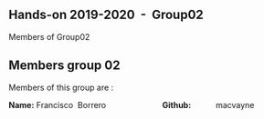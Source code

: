 ## Hands-on 2019-2020  -  Group02

Members of Group02

## [](https://github.com/FacultadInformatica-LinkedData/Curso2019-2020-OpenDataKnowledgeGraphs/blob/master/HandsOn/Group02/README.md#Members-Group01)Members group 02

Members of this group are :

**Name:** Francisco  Borrero                         **Github:**           macvayne


